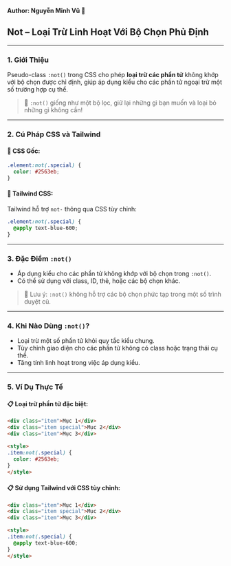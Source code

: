**Author: Nguyễn Minh Vũ 📘**

## Not – Loại Trừ Linh Hoạt Với Bộ Chọn Phủ Định

---

### 1. **Giới Thiệu**

Pseudo-class `:not()` trong CSS cho phép **loại trừ các phần tử** không khớp với bộ chọn được chỉ định, giúp áp dụng kiểu cho các phần tử ngoại trừ một số trường hợp cụ thể.

> 🎨 `:not()` giống như một bộ lọc, giữ lại những gì bạn muốn và loại bỏ những gì không cần!

---

### 2. **Cú Pháp CSS và Tailwind**

#### 📌 CSS Gốc:

```css
.element:not(.special) {
  color: #2563eb;
}
```

#### 📌 Tailwind CSS:

Tailwind hỗ trợ `not-` thông qua CSS tùy chỉnh:

```css
.element:not(.special) {
  @apply text-blue-600;
}
```

---

### 3. **Đặc Điểm `:not()`**

- Áp dụng kiểu cho các phần tử không khớp với bộ chọn trong `:not()`.
- Có thể sử dụng với class, ID, thẻ, hoặc các bộ chọn khác.

> 🧠 Lưu ý: `:not()` không hỗ trợ các bộ chọn phức tạp trong một số trình duyệt cũ.

---

### 4. **Khi Nào Dùng `:not()`?**

- Loại trừ một số phần tử khỏi quy tắc kiểu chung.
- Tùy chỉnh giao diện cho các phần tử không có class hoặc trạng thái cụ thể.
- Tăng tính linh hoạt trong việc áp dụng kiểu.

---

### 5. **Ví Dụ Thực Tế**

#### 📋 Loại trừ phần tử đặc biệt:

```html
<div class="item">Mục 1</div>
<div class="item special">Mục 2</div>
<div class="item">Mục 3</div>

<style>
.item:not(.special) {
  color: #2563eb;
}
</style>
```

#### 📋 Sử dụng Tailwind với CSS tùy chỉnh:

```html
<div class="item">Mục 1</div>
<div class="item special">Mục 2</div>
<div class="item">Mục 3</div>

<style>
.item:not(.special) {
  @apply text-blue-600;
}
</style>
```